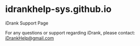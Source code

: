 # idrankhelp-sys.github.io
iDrank Support Page

For any questions or support regarding iDrank, please contact: iDrankHelp@gmail.com
